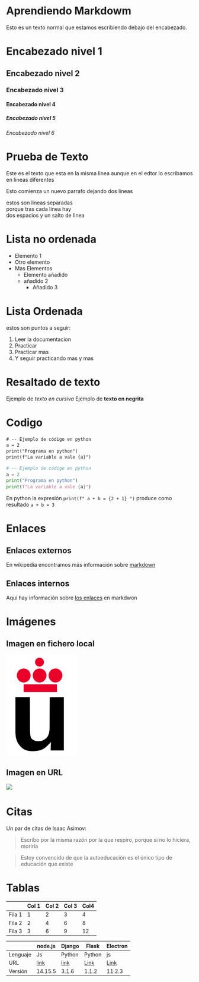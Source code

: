 # Aprendiendo Markdowm

Esto es un texto normal que estamos escribiendo debajo del encabezado.

# Encabezado nivel 1
## Encabezado nivel 2 
### Encabezado nivel 3
#### Encabezado nivel 4
##### Encabezado nivel 5
###### Encabezado nivel 6

# Prueba de Texto

Este es el texto que esta en la 
misma linea aunque
en el edtor lo escribamos en lineas 
diferentes 

Esto comienza un nuevo parrafo  dejando dos lineas

estos son lineas separadas  
porque tras cada linea hay  
dos espacios y un salto de linea 

# Lista no ordenada
* Elemento 1
* Otro elemento
* Mas Elementos
    * Elemento añadido
    * añadido 2
        * Añadido 3


# Lista Ordenada
estos son puntos a seguir:

1. Leer la documentacion
2. Practicar
3. Practicar mas
4. Y seguir practicando mas y mas


# Resaltado de texto 

Ejemplo de *texto en cursiva*
Ejemplo de **texto en negrita**


# Codigo
```
# -- Ejemplo de código en python
a = 2
print("Programa en python")
print(f"La variable a vale {a}")
```

```python
# -- Ejemplo de código en python
a = 2
print("Programa en python")
print(f"La variable a vale {a}")
```
En python la expresión `print(f" a + b = {2 + 1} ")` produce como resultado `a + b = 3` 

# Enlaces 

## Enlaces externos

En wikipedia encontramos más información sobre [markdown](https://es.wikipedia.org/wiki/Markdown)

## Enlaces internos

Aquí hay información sobre [los enlaces](#Enlaces) en markdwon


# Imágenes

## Imagen en fichero local

![](Logo-urjc.png)


## Imagen en URL

![](https://upload.wikimedia.org/wikipedia/commons/2/2f/CC_BY-SA_3.0.png)


# Citas

Un par de citas de Isaac Asimov:

> Escribo por la misma razón por la que respiro, porque si no lo hiciera, moriría

> Estoy convencido de que la autoeducación es el único tipo de educación que existe

# Tablas

|         | Col 1 | Col 2| Col 3| Col4 |
|---------|-------|------|------|------|
|  Fila 1 |   1   |   2  |   3  |  4   |
|  Fila 2 |   2   |   4  |   6  |  8   |
|  Fila 3 |   3   |   6  |   9  |  12  |

|          |  node.js  | Django | Flask | Electron |
|----------|-----------|--------|-------|----------|
| Lenguaje | Js        | Python | Python| js       |
| URL      | [link](https://nodejs.org/es/) | [link](https://www.djangoproject.com/)  | [Link](https://flask.palletsprojects.com/en/1.1.x/) | [Link](https://www.electronjs.org/) |
| Versión  |  14.15.5  | 3.1.6  | 1.1.2 | 11.2.3 |
